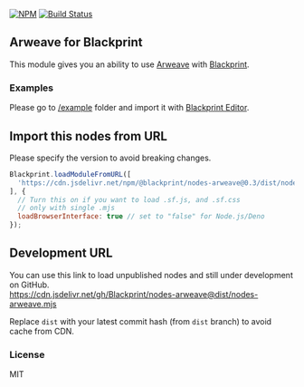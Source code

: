 [![NPM](https://img.shields.io/npm/v/@blackprint/nodes-arweave.svg)](https://www.npmjs.com/package/@blackprint/nodes-arweave)
[![Build Status](https://github.com/Blackprint/nodes-arweave/actions/workflows/build.yml/badge.svg?branch=main)](https://github.com/Blackprint/nodes-arweave/actions/workflows/build.yml)

## Arweave for Blackprint
This module gives you an ability to use [Arweave](https://arweave.org) with [Blackprint](https://github.com/Blackprint/Blackprint).

### Examples
Please go to [/example](https://github.com/Blackprint/nodes-arweave/tree/main/example) folder and import it with [Blackprint Editor](https://blackprint.github.io/dev.html).

## Import this nodes from URL
Please specify the version to avoid breaking changes.

```js
Blackprint.loadModuleFromURL([
  'https://cdn.jsdelivr.net/npm/@blackprint/nodes-arweave@0.3/dist/nodes-arweave.mjs'
], {
  // Turn this on if you want to load .sf.js, and .sf.css
  // only with single .mjs
  loadBrowserInterface: true // set to "false" for Node.js/Deno
});
```

## Development URL
You can use this link to load unpublished nodes and still under development on GitHub.<br>
https://cdn.jsdelivr.net/gh/Blackprint/nodes-arweave@dist/nodes-arweave.mjs

Replace `dist` with your latest commit hash (from `dist` branch) to avoid cache from CDN.

### License
MIT